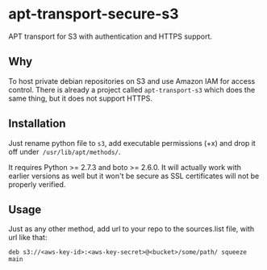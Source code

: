 apt-transport-secure-s3
=======================

APT transport for S3 with authentication and HTTPS support.

Why
-----------------------
To host private debian repositories on S3 and use Amazon IAM for access control. There is already a project called `apt-transport-s3` which does the same thing, but it does not support HTTPS.

Installation
-----------------------

Just rename python file to `s3`, add executable permissions (+x) and drop it off under` /usr/lib/apt/methods/`.

It requires Python >= 2.7.3 and boto >= 2.6.0. It will actually work with earlier versions as well but it won't be secure as SSL certificates will not be properly verified.

Usage
-----------------------

Just as any other method, add url to your repo to the sources.list file, with url like that:

```
deb s3://<aws-key-id>:<aws-key-secret>@<bucket>/some/path/ squeeze main
```
